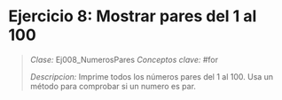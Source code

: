 # Ejercicio 8: Mostrar pares del 1 al 100
> *Clase:* Ej008_NumerosPares
> *Conceptos clave:* #for
>
> *Descripcion:* Imprime todos los números pares del 1 al 100. Usa un método para comprobar si un numero es par.